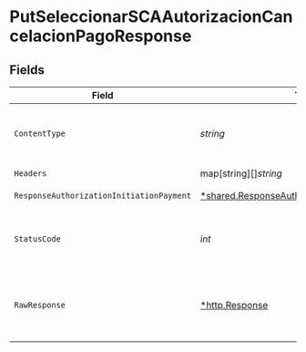 # PutSeleccionarSCAAutorizacionCancelacionPagoResponse


## Fields

| Field                                                                                                                  | Type                                                                                                                   | Required                                                                                                               | Description                                                                                                            |
| ---------------------------------------------------------------------------------------------------------------------- | ---------------------------------------------------------------------------------------------------------------------- | ---------------------------------------------------------------------------------------------------------------------- | ---------------------------------------------------------------------------------------------------------------------- |
| `ContentType`                                                                                                          | *string*                                                                                                               | :heavy_check_mark:                                                                                                     | HTTP response content type for this operation                                                                          |
| `Headers`                                                                                                              | map[string][]*string*                                                                                                  | :heavy_check_mark:                                                                                                     | N/A                                                                                                                    |
| `ResponseAuthorizationInitiationPayment`                                                                               | [*shared.ResponseAuthorizationInitiationPayment](../../../pkg/models/shared/responseauthorizationinitiationpayment.md) | :heavy_minus_sign:                                                                                                     | HTTP/1.1 200 Ok                                                                                                        |
| `StatusCode`                                                                                                           | *int*                                                                                                                  | :heavy_check_mark:                                                                                                     | HTTP response status code for this operation                                                                           |
| `RawResponse`                                                                                                          | [*http.Response](https://pkg.go.dev/net/http#Response)                                                                 | :heavy_check_mark:                                                                                                     | Raw HTTP response; suitable for custom response parsing                                                                |